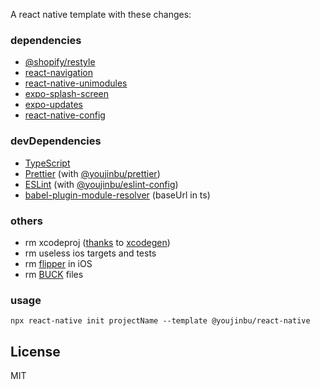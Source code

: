 A react native template with these changes:

### dependencies
- [@shopify/restyle](https://github.com/Shopify/restyle)
- [react-navigation](https://reactnavigation.org/)
- [react-native-unimodules](https://github.com/expo/expo/tree/master/packages/react-native-unimodules)
- [expo-splash-screen](https://github.com/expo/expo/tree/master/packages/expo-splash-screen)
- [expo-updates](https://github.com/expo/expo/tree/master/packages/expo-updates)
- [react-native-config](https://github.com/luggit/react-native-config)

### devDependencies
- [TypeScript](typescriptlang.org)
- [Prettier](https://prettier.io/) (with [@youjinbu/prettier](https://github.com/youjinbu/config/tree/master/packages/prettier))
- [ESLint](https://eslint.org/) (with [@youjinbu/eslint-config](https://github.com/youjinbu/config/tree/master/packages/eslint))
- [babel-plugin-module-resolver](https://github.com/tleunen/babel-plugin-module-resolver) (baseUrl in ts)

### others
- rm xcodeproj ([thanks](https://github.com/pvinis/react-native-xcodegen) to [xcodegen](https://github.com/yonaskolb/XcodeGen))
- rm useless ios targets and tests
- rm [flipper](https://fbflipper.com/) in iOS
- rm [BUCK](https://github.com/facebook/buck) files

### usage

```
npx react-native init projectName --template @youjinbu/react-native
```

## License

MIT
